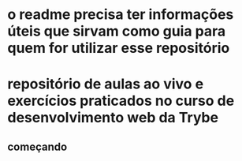 # o readme precisa ter informações úteis que sirvam como guia para quem for utilizar esse repositório
# repositório de aulas ao vivo e exercícios praticados no curso de desenvolvimento web da Trybe

## começando
``` git clone url
```